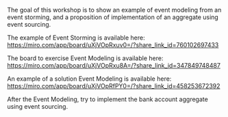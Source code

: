 The goal of this workshop is to show an example of event modeling from an event storming, and a proposition of implementation of an aggregate using event sourcing.

The example of Event Storming is available here:
https://miro.com/app/board/uXjVOpRxuv0=/?share_link_id=760102697433

The board to exercise Event Modeling is available here:
https://miro.com/app/board/uXjVOpRxu8A=/?share_link_id=347849748487

An example of a solution Event Modeling is available here:
https://miro.com/app/board/uXjVOpRfPY0=/?share_link_id=458253672392

After the Event Modeling, try to implement the bank account aggregate using event sourcing.
